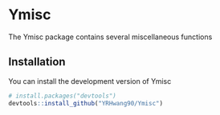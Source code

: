 
<!-- README.md is generated from README.Rmd. Please edit that file -->

# Ymisc

<!-- badges: start -->
<!-- badges: end -->

The Ymisc package contains several miscellaneous functions

## Installation

You can install the development version of Ymisc

``` r
# install.packages("devtools")
devtools::install_github("YRHwang90/Ymisc")
```
